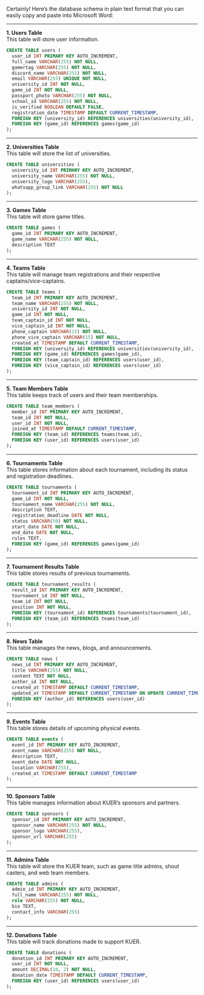 Certainly! Here’s the database schema in plain text format that you can easily copy and paste into Microsoft Word:

---

**1. Users Table**  
This table will store user information.

```sql
CREATE TABLE users (
  user_id INT PRIMARY KEY AUTO_INCREMENT,
  full_name VARCHAR(255) NOT NULL,
  gamertag VARCHAR(255) NOT NULL,
  discord_name VARCHAR(255) NOT NULL,
  email VARCHAR(255) UNIQUE NOT NULL,
  university_id INT NOT NULL,
  game_id INT NOT NULL,
  passport_photo VARCHAR(255) NOT NULL,
  school_id VARCHAR(255) NOT NULL,
  is_verified BOOLEAN DEFAULT FALSE,
  registration_date TIMESTAMP DEFAULT CURRENT_TIMESTAMP,
  FOREIGN KEY (university_id) REFERENCES universities(university_id),
  FOREIGN KEY (game_id) REFERENCES games(game_id)
);
```

---

**2. Universities Table**  
This table will store the list of universities.

```sql
CREATE TABLE universities (
  university_id INT PRIMARY KEY AUTO_INCREMENT,
  university_name VARCHAR(255) NOT NULL,
  university_logo VARCHAR(255),
  whatsapp_group_link VARCHAR(255) NOT NULL
);
```

---

**3. Games Table**  
This table will store game titles.

```sql
CREATE TABLE games (
  game_id INT PRIMARY KEY AUTO_INCREMENT,
  game_name VARCHAR(255) NOT NULL,
  description TEXT
);
```

---

**4. Teams Table**  
This table will manage team registrations and their respective captains/vice-captains.

```sql
CREATE TABLE teams (
  team_id INT PRIMARY KEY AUTO_INCREMENT,
  team_name VARCHAR(255) NOT NULL,
  university_id INT NOT NULL,
  game_id INT NOT NULL,
  team_captain_id INT NOT NULL,
  vice_captain_id INT NOT NULL,
  phone_captain VARCHAR(15) NOT NULL,
  phone_vice_captain VARCHAR(15) NOT NULL,
  created_at TIMESTAMP DEFAULT CURRENT_TIMESTAMP,
  FOREIGN KEY (university_id) REFERENCES universities(university_id),
  FOREIGN KEY (game_id) REFERENCES games(game_id),
  FOREIGN KEY (team_captain_id) REFERENCES users(user_id),
  FOREIGN KEY (vice_captain_id) REFERENCES users(user_id)
);
```

---

**5. Team Members Table**  
This table keeps track of users and their team memberships.

```sql
CREATE TABLE team_members (
  member_id INT PRIMARY KEY AUTO_INCREMENT,
  team_id INT NOT NULL,
  user_id INT NOT NULL,
  joined_at TIMESTAMP DEFAULT CURRENT_TIMESTAMP,
  FOREIGN KEY (team_id) REFERENCES teams(team_id),
  FOREIGN KEY (user_id) REFERENCES users(user_id)
);
```

---

**6. Tournaments Table**  
This table stores information about each tournament, including its status and registration deadlines.

```sql
CREATE TABLE tournaments (
  tournament_id INT PRIMARY KEY AUTO_INCREMENT,
  game_id INT NOT NULL,
  tournament_name VARCHAR(255) NOT NULL,
  description TEXT,
  registration_deadline DATE NOT NULL,
  status VARCHAR(50) NOT NULL,
  start_date DATE NOT NULL,
  end_date DATE NOT NULL,
  rules TEXT,
  FOREIGN KEY (game_id) REFERENCES games(game_id)
);
```

---

**7. Tournament Results Table**  
This table stores results of previous tournaments.

```sql
CREATE TABLE tournament_results (
  result_id INT PRIMARY KEY AUTO_INCREMENT,
  tournament_id INT NOT NULL,
  team_id INT NOT NULL,
  position INT NOT NULL,
  FOREIGN KEY (tournament_id) REFERENCES tournaments(tournament_id),
  FOREIGN KEY (team_id) REFERENCES teams(team_id)
);
```

---

**8. News Table**  
This table manages the news, blogs, and announcements.

```sql
CREATE TABLE news (
  news_id INT PRIMARY KEY AUTO_INCREMENT,
  title VARCHAR(255) NOT NULL,
  content TEXT NOT NULL,
  author_id INT NOT NULL,
  created_at TIMESTAMP DEFAULT CURRENT_TIMESTAMP,
  updated_at TIMESTAMP DEFAULT CURRENT_TIMESTAMP ON UPDATE CURRENT_TIMESTAMP,
  FOREIGN KEY (author_id) REFERENCES users(user_id)
);
```

---

**9. Events Table**  
This table stores details of upcoming physical events.

```sql
CREATE TABLE events (
  event_id INT PRIMARY KEY AUTO_INCREMENT,
  event_name VARCHAR(255) NOT NULL,
  description TEXT,
  event_date DATE NOT NULL,
  location VARCHAR(255),
  created_at TIMESTAMP DEFAULT CURRENT_TIMESTAMP
);
```

---

**10. Sponsors Table**  
This table manages information about KUER’s sponsors and partners.

```sql
CREATE TABLE sponsors (
  sponsor_id INT PRIMARY KEY AUTO_INCREMENT,
  sponsor_name VARCHAR(255) NOT NULL,
  sponsor_logo VARCHAR(255),
  sponsor_url VARCHAR(255)
);
```

---

**11. Admins Table**  
This table will store the KUER team, such as game title admins, shout casters, and web team members.

```sql
CREATE TABLE admins (
  admin_id INT PRIMARY KEY AUTO_INCREMENT,
  full_name VARCHAR(255) NOT NULL,
  role VARCHAR(255) NOT NULL,
  bio TEXT,
  contact_info VARCHAR(255)
);
```

---

**12. Donations Table**  
This table will track donations made to support KUER.

```sql
CREATE TABLE donations (
  donation_id INT PRIMARY KEY AUTO_INCREMENT,
  user_id INT NOT NULL,
  amount DECIMAL(10, 2) NOT NULL,
  donation_date TIMESTAMP DEFAULT CURRENT_TIMESTAMP,
  FOREIGN KEY (user_id) REFERENCES users(user_id)
);
```




